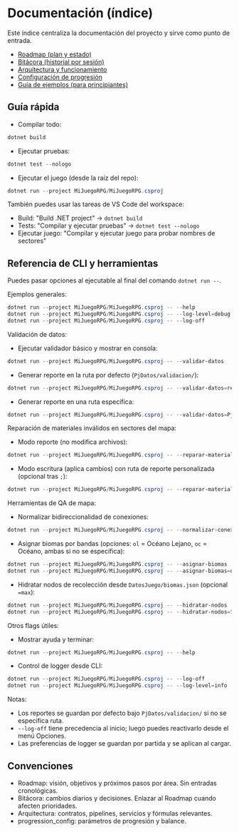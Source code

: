 # Documentación (índice)

Este índice centraliza la documentación del proyecto y sirve como punto de entrada.

- [Roadmap (plan y estado)](./Roadmap.md)
- [Bitácora (historial por sesión)](./Bitacora.md)
- [Arquitectura y funcionamiento](./Arquitectura_y_Funcionamiento.md)
- [Configuración de progresión](./progression_config.md)
- [Guía de ejemplos (para principiantes)](./Guia_Ejemplos.md)

## Guía rápida

- Compilar todo:

```powershell
dotnet build
```

- Ejecutar pruebas:

```powershell
dotnet test --nologo
```

- Ejecutar el juego (desde la raíz del repo):

```powershell
dotnet run --project MiJuegoRPG/MiJuegoRPG.csproj
```

También puedes usar las tareas de VS Code del workspace:

- Build: "Build .NET project" → `dotnet build`
- Tests: "Compilar y ejecutar pruebas" → `dotnet test --nologo`
- Ejecutar juego: "Compilar y ejecutar juego para probar nombres de sectores"

## Referencia de CLI y herramientas

Puedes pasar opciones al ejecutable al final del comando `dotnet run --`.

Ejemplos generales:

```powershell
dotnet run --project MiJuegoRPG/MiJuegoRPG.csproj -- --help
dotnet run --project MiJuegoRPG/MiJuegoRPG.csproj -- --log-level=debug
dotnet run --project MiJuegoRPG/MiJuegoRPG.csproj -- --log-off
```

Validación de datos:

- Ejecutar validador básico y mostrar en consola:

```powershell
dotnet run --project MiJuegoRPG/MiJuegoRPG.csproj -- --validar-datos
```

- Generar reporte en la ruta por defecto (`PjDatos/validacion/`):

```powershell
dotnet run --project MiJuegoRPG/MiJuegoRPG.csproj -- --validar-datos=report
```

- Generar reporte en una ruta específica:

```powershell
dotnet run --project MiJuegoRPG/MiJuegoRPG.csproj -- --validar-datos=PjDatos/validacion/mi_reporte.txt
```

Reparación de materiales inválidos en sectores del mapa:

- Modo reporte (no modifica archivos):

```powershell
dotnet run --project MiJuegoRPG/MiJuegoRPG.csproj -- --reparar-materiales=report
```

- Modo escritura (aplica cambios) con ruta de reporte personalizada (opcional tras `;`):

```powershell
dotnet run --project MiJuegoRPG/MiJuegoRPG.csproj -- --reparar-materiales=write;PjDatos/validacion/materiales_reparacion.txt
```

Herramientas de QA de mapa:

- Normalizar bidireccionalidad de conexiones:

```powershell
dotnet run --project MiJuegoRPG/MiJuegoRPG.csproj -- --normalizar-conexiones
```

- Asignar biomas por bandas (opciones: `ol` = Océano Lejano, `oc` = Océano, ambas si no se especifica):

```powershell
dotnet run --project MiJuegoRPG/MiJuegoRPG.csproj -- --asignar-biomas
dotnet run --project MiJuegoRPG/MiJuegoRPG.csproj -- --asignar-biomas=ol,oc
```

- Hidratar nodos de recolección desde `DatosJuego/biomas.json` (opcional `=max`):

```powershell
dotnet run --project MiJuegoRPG/MiJuegoRPG.csproj -- --hidratar-nodos
dotnet run --project MiJuegoRPG/MiJuegoRPG.csproj -- --hidratar-nodos=5
```

Otros flags útiles:

- Mostrar ayuda y terminar:

```powershell
dotnet run --project MiJuegoRPG/MiJuegoRPG.csproj -- --help
```

- Control de logger desde CLI:

```powershell
dotnet run --project MiJuegoRPG/MiJuegoRPG.csproj -- --log-off
dotnet run --project MiJuegoRPG/MiJuegoRPG.csproj -- --log-level=info
```

Notas:

- Los reportes se guardan por defecto bajo `PjDatos/validacion/` si no se especifica ruta.
- `--log-off` tiene precedencia al inicio; luego puedes reactivarlo desde el menú Opciones.
- Las preferencias de logger se guardan por partida y se aplican al cargar.

## Convenciones

- Roadmap: visión, objetivos y próximos pasos por área. Sin entradas cronológicas.
- Bitácora: cambios diarios y decisiones. Enlazar al Roadmap cuando afecten prioridades.
- Arquitectura: contratos, pipelines, servicios y fórmulas relevantes.
- progression_config: parámetros de progresión y balance.
